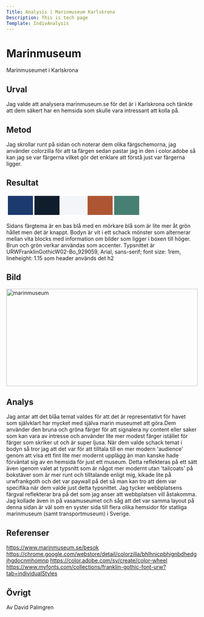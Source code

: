 ```yaml
---
Title: Analysis | Marinmuseum Karlskrona
Description: This is tech page
Template: IndivAnalysis
---
```


Marinmuseum
=======================

Marinmuseumet i Karlskrona

Urval
-----------------------

Jag valde att analysera marinmuseum.se för det är i Karlskrona och tänkte att dem säkert har en hemsida som skulle vara intressant att kolla på.

Metod
-----------------------

Jag skrollar runt på sidan och noterar dem olika färgschemorna, jag använder colorzilla för att ta färgen sedan pastar jag in den i color.adobe så kan jag se var färgerna vilket gör det enklare att förstå just var färgerna ligger.

Resultat
-----------------------
<table style="border-spacing: 4px; border-collapse: separate">
<tr>
<td style="height: 50px; width: 50px; background-color: #1D3A6E">
<td style="height: 50px; width: 50px; background-color: #0F1D2D">
<td style="height: 50px; width: 50px; background-color: #F4F5F8">
<td style="height: 50px; width: 50px; background-color: #AE5633">
<td style="height: 50px; width: 50px; background-color: #487F73">
</tr>
</table>
Sidans färgtema är en bas blå med en mörkare blå som är lite mer åt grön hållet men det är knappt. Bodyn är vit i ett schack mönster som alternerar mellan vita blocks med information om bilder som ligger i boxen till höger. Brun och grön verkar användas som accenter. Typsnittet är URWFranklinGothicW02-Bo_929059, Arial, sans-serif; font size: 1rem, lineheight: 1.15 som header används det h2

Bild
-----------------------
<div class="transparent"><a href="../assets/img/marinmuseum.png"><img class="blend-overlay" src="../assets/img/marinmuseum.png" alt="marinmuseum" width="100%" height="256"></a></div>

Analys
-----------------------



Jag antar att det blåa temat valdes för att det är representativt för havet som självklart har mycket med själva marin museumet att göra.Dem använder den bruna och gröna färger för att signalera ny content eller saker som kan vara av intresse och använder lite mer modest färger istället för färger som skriker ut och är super ljusa. När dem valde schack temat i bodyn så tror jag att det var för att tilltala till en mer modern 'audience' genom att visa ett fint lite mer modernt upplägg än man kanske hade förväntat sig av en hemsida för just ett museum. Detta reflekteras på ett sätt även igenom valet at typsnitt som är något mer modernt utan 'tailcoats' på bokstäver som är mer runt och tilltalande enligt mig, kikade lite på urwfrankgoth och det var paywall på det så man kan tro att dem var specifika när dem valde just detta typsnittet. Jag tycker webbplatsens färgval reflekterar bra på det som jag anser att webbplatsen vill åstakomma. Jag kollade även in på vasamuseumet och såg att det var samma layout på denna sidan är väl som en syster sida till flera olika hemsidor för statliga marinmuseum (samt transportmuseum) i Sverige.

Referenser
-----------------------
https://www.marinmuseum.se/besok
https://chrome.google.com/webstore/detail/colorzilla/bhlhnicpbhignbdhedgjhgdocnmhomnp
https://color.adobe.com/sv/create/color-wheel
https://www.myfonts.com/collections/franklin-gothic-font-urw?tab=individualStyles

Övrigt
-----------------------

Av David Palmgren
